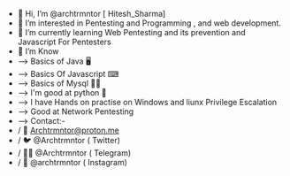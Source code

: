 - 👋 Hi, I’m @archtrmntor [ Hitesh_Sharma]
- 👀 I’m interested in Pentesting and Programming , and web development.
- 🌱 I’m currently learning Web Pentesting and its prevention and Javascript For Pentesters 
- 💞️ I’m Know 
- --> Basics of Java 🖥
- --> Basics Of Javascript ⌨
- --> Basics of Mysql 👨‍💻
- --> I'm good at python 🐍
- --> I have Hands on practise on Windows and liunx Privilege Escalation
- --> Good at Network Pentesting 
- --> Contact:- 
- / 📧 Archtrmntor@proton.me
- / 🐦 @Archtrmntor ( Twitter)
- / 👨‍💻 @Archtrmntor ( Telegram)
- / 🍦 @archtrmntor ( Instagram)
<!---
archtrmntor/archtrmntor is a ✨ special ✨ repository because its `README.md` (this file) appears on your GitHub profile.
You can click the Preview link to take a look at your changes.
--->
